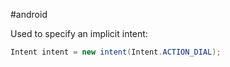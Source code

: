 #android

Used to specify an implicit intent:
```java
Intent intent = new intent(Intent.ACTION_DIAL);
```
